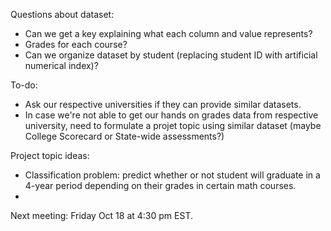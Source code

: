 Questions about dataset:
- Can we get a key explaining what each column and value represents?
- Grades for each course?
- Can we organize dataset by student (replacing student ID with artificial numerical index)?

To-do:
- Ask our respective universities if they can provide similar datasets.
- In case we're not able to get our hands on grades data from respective university, need to formulate a projet topic using similar dataset (maybe College Scorecard or State-wide assessments?)

Project topic ideas:
- Classification problem: predict whether or not student will graduate in a 4-year period depending on their grades in certain math courses.
- 

Next meeting: Friday Oct 18 at 4:30 pm EST.